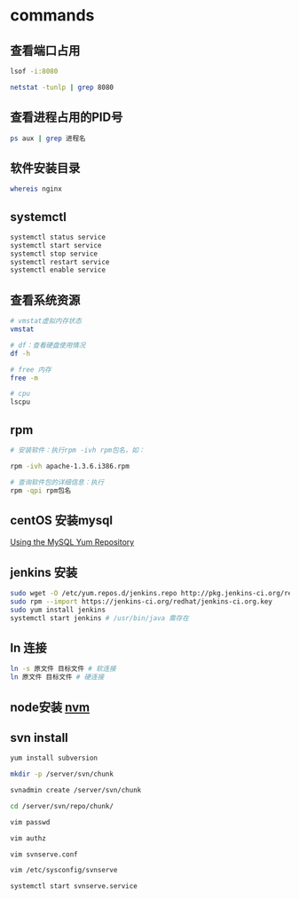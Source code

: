 # commands


## 查看端口占用

``` bash
lsof -i:8080

netstat -tunlp | grep 8080
```
## 查看进程占用的PID号
```bash
ps aux | grep 进程名 
```

## 软件安装目录
``` bash
whereis nginx
```

## systemctl
``` bash
systemctl status service
systemctl start service
systemctl stop service
systemctl restart service
systemctl enable service
```

## 查看系统资源
``` bash
# vmstat虚拟内存状态
vmstat

# df：查看硬盘使用情况
df -h

# free 内存
free -m

# cpu
lscpu
```

## rpm 
```bash
# 安装软件：执行rpm -ivh rpm包名，如：

rpm -ivh apache-1.3.6.i386.rpm

# 查询软件包的详细信息：执行
rpm -qpi rpm包名
```


## centOS 安装mysql

[Using the MySQL Yum Repository](https://dev.mysql.com/doc/mysql-yum-repo-quick-guide/en/)

## jenkins 安装
```bash
sudo wget -O /etc/yum.repos.d/jenkins.repo http://pkg.jenkins-ci.org/redhat/jenkins.repo
sudo rpm --import https://jenkins-ci.org/redhat/jenkins-ci.org.key
sudo yum install jenkins
systemctl start jenkins # /usr/bin/java 需存在
```

## ln 连接
```bash
ln -s 原文件 目标文件 # 软连接
ln 原文件 目标文件 # 硬连接
```
## node安装 [nvm](https://github.com/creationix/nvm#install-script)

## svn install

```bash
yum install subversion

mkdir -p /server/svn/chunk

svnadmin create /server/svn/chunk

cd /server/svn/repo/chunk/

vim passwd 

vim authz

vim svnserve.conf

vim /etc/sysconfig/svnserve

systemctl start svnserve.service
```

